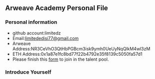 ## Arweave Academy Personal File

### Personal information

- github account:limitedz
- Email:limitededisi77@gmail.com
- Arweave Address:NR3CeVhO3QtHbPGBcm3isk9ymh0UeUyNqQlkM4wl3zM
- ETH Address:0x1a87e1fc8bd77f22b4792e35f8139c5050fa57d1
- Please finish this [form](https://docs.google.com/forms/d/e/1FAIpQLSfWA5fIIcBgmRppm3jNz5vmf9Mai_QMVil-2pO4r7YKn_Zhtw/viewform?usp=sf_link) to join in the talent pool.

### Introduce Yourself
